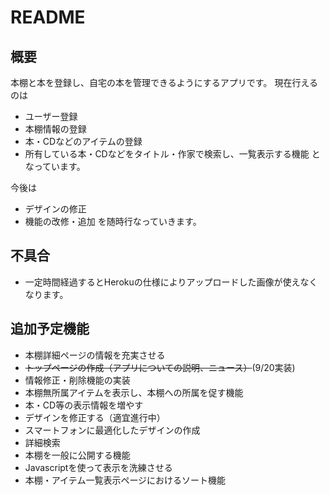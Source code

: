 # README

## 概要
本棚と本を登録し、自宅の本を管理できるようにするアプリです。
現在行えるのは
- ユーザー登録
- 本棚情報の登録
- 本・CDなどのアイテムの登録
- 所有している本・CDなどをタイトル・作家で検索し、一覧表示する機能
となっています。

今後は
- デザインの修正
- 機能の改修・追加
を随時行なっていきます。

## 不具合
- 一定時間経過するとHerokuの仕様によりアップロードした画像が使えなくなります。

## 追加予定機能
- 本棚詳細ページの情報を充実させる
- ~~トップページの作成（アプリについての説明、ニュース）~~(9/20実装)
- 情報修正・削除機能の実装
- 本棚無所属アイテムを表示し、本棚への所属を促す機能
- 本・CD等の表示情報を増やす
- デザインを修正する（適宜進行中）
- スマートフォンに最適化したデザインの作成
- 詳細検索
- 本棚を一般に公開する機能
- Javascriptを使って表示を洗練させる
- 本棚・アイテム一覧表示ページにおけるソート機能